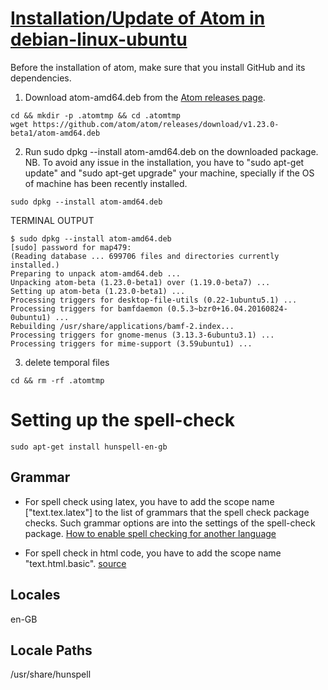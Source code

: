# [Installation/Update of Atom in debian-linux-ubuntu](https://github.com/atom/atom#debian-linux-ubuntu)


Before the installation of atom, make sure that you install GitHub and its dependencies.

1. Download atom-amd64.deb from the [Atom releases page](https://github.com/atom/atom/releases).
```
cd && mkdir -p .atomtmp && cd .atomtmp
wget https://github.com/atom/atom/releases/download/v1.23.0-beta1/atom-amd64.deb
```
2. Run sudo dpkg --install atom-amd64.deb on the downloaded package.
NB. To avoid any issue in the installation, you have to "sudo apt-get update" and 
"sudo apt-get upgrade" your machine, specially if the OS of machine has been recently
installed.

```
sudo dpkg --install atom-amd64.deb
```

TERMINAL OUTPUT
```
$ sudo dpkg --install atom-amd64.deb
[sudo] password for map479: 
(Reading database ... 699706 files and directories currently installed.)
Preparing to unpack atom-amd64.deb ...
Unpacking atom-beta (1.23.0-beta1) over (1.19.0-beta7) ...
Setting up atom-beta (1.23.0-beta1) ...
Processing triggers for desktop-file-utils (0.22-1ubuntu5.1) ...
Processing triggers for bamfdaemon (0.5.3~bzr0+16.04.20160824-0ubuntu1) ...
Rebuilding /usr/share/applications/bamf-2.index...
Processing triggers for gnome-menus (3.13.3-6ubuntu3.1) ...
Processing triggers for mime-support (3.59ubuntu1) ...
```


3. delete temporal files
```
cd && rm -rf .atomtmp
```


# Setting up the spell-check


```
sudo apt-get install hunspell-en-gb
```


## Grammar
* For spell check using latex, you  have to add the scope name ["text.tex.latex"]
to the list of grammars that the spell check package checks. Such grammar options
are into the settings of the spell-check package.
[How to enable spell checking for another language](https://discuss.atom.io/t/how-to-enable-spell-checking-for-another-language/4895/4)

* For spell check in html code, you have to add the scope name "text.html.basic". [source](https://atom.io/packages/spell-check)


## Locales
en-GB

## Locale Paths
/usr/share/hunspell



